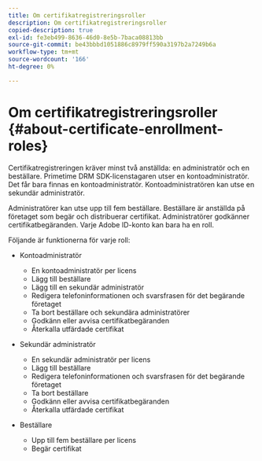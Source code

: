 ```yaml
---
title: Om certifikatregistreringsroller
description: Om certifikatregistreringsroller
copied-description: true
exl-id: fe3eb499-8636-46d0-8e5b-7baca08813bb
source-git-commit: be43bbbd1051886c8979ff590a3197b2a7249b6a
workflow-type: tm+mt
source-wordcount: '166'
ht-degree: 0%

---
```


# Om certifikatregistreringsroller {#about-certificate-enrollment-roles}

Certifikatregistreringen kräver minst två anställda: en administratör och en beställare. Primetime DRM SDK-licenstagaren utser en kontoadministratör. Det får bara finnas en kontoadministratör. Kontoadministratören kan utse en sekundär administratör.

Administratörer kan utse upp till fem beställare. Beställare är anställda på företaget som begär och distribuerar certifikat. Administratörer godkänner certifikatbegäranden. Varje Adobe ID-konto kan bara ha en roll.

Följande är funktionerna för varje roll:

* Kontoadministratör

   * En kontoadministratör per licens
   * Lägg till beställare
   * Lägg till en sekundär administratör
   * Redigera telefoninformationen och svarsfrasen för det begärande företaget
   * Ta bort beställare och sekundära administratörer
   * Godkänn eller avvisa certifikatbegäranden
   * Återkalla utfärdade certifikat

* Sekundär administratör

   * En sekundär administratör per licens
   * Lägg till beställare
   * Redigera telefoninformationen och svarsfrasen för det begärande företaget
   * Ta bort beställare
   * Godkänn eller avvisa certifikatbegäranden
   * Återkalla utfärdade certifikat

* Beställare

   * Upp till fem beställare per licens
   * Begär certifikat
